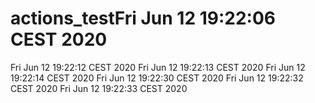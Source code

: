 # actions_testFri Jun 12 19:22:06 CEST 2020
Fri Jun 12 19:22:12 CEST 2020
Fri Jun 12 19:22:13 CEST 2020
Fri Jun 12 19:22:14 CEST 2020
Fri Jun 12 19:22:30 CEST 2020
Fri Jun 12 19:22:32 CEST 2020
Fri Jun 12 19:22:33 CEST 2020
